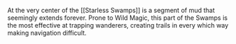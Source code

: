 At the very center of the [[Starless Swamps]] is a segment of mud that seemingly extends forever. Prone to Wild Magic, this part of the Swamps is the most effective at trapping wanderers, creating trails in every which way making navigation difficult.